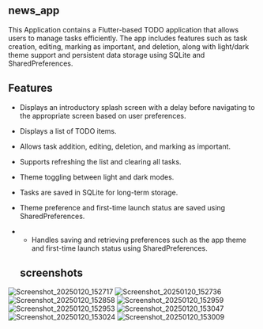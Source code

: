 ##  news_app

This Application contains a Flutter-based TODO application that allows users to manage tasks efficiently. The app includes features such as task creation, editing, marking as important, and deletion, along with light/dark theme support and persistent data storage using SQLite and SharedPreferences.

## Features

- Displays an introductory splash screen with a delay before navigating to the appropriate screen based on user preferences.
- Displays a list of TODO items.
- Allows task addition, editing, deletion, and marking as important.
- Supports refreshing the list and clearing all tasks.
- Theme toggling between light and dark modes.
- Tasks are saved in SQLite for long-term storage.
- Theme preference and first-time launch status are saved using SharedPreferences.
- - Handles saving and retrieving preferences such as the app theme and first-time launch status using SharedPreferences.
 
  ## screenshots
  
![Screenshot_20250120_152717](https://github.com/user-attachments/assets/11a4bd29-2ac6-458d-8efa-c645fe9c670c)
![Screenshot_20250120_152736](https://github.com/user-attachments/assets/81e0b27e-910c-414b-aa46-ae4eb4a0b132)
![Screenshot_20250120_152858](https://github.com/user-attachments/assets/bb31242a-5d06-43d6-9236-ade68142ec5d)
![Screenshot_20250120_152959](https://github.com/user-attachments/assets/815d2ce5-228b-4900-9280-5dd048a44eb6)
![Screenshot_20250120_152953](https://github.com/user-attachments/assets/d612d78b-f838-4bee-a42a-709a5f63dd92)
![Screenshot_20250120_153047](https://github.com/user-attachments/assets/ac26dccb-0b8a-496e-9ad2-1e7286825db7)
![Screenshot_20250120_153024](https://github.com/user-attachments/assets/9784499e-1275-44dc-bcc9-9ea171ac369c)
![Screenshot_20250120_153009](https://github.com/user-attachments/assets/205465e1-a47e-47c8-a921-82d945760dae)


  
